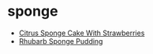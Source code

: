 # sponge

 * [Citrus Sponge Cake With Strawberries](index/c/citrus-sponge-cake-with-strawberries-104864.json)
 * [Rhubarb Sponge Pudding](index/r/rhubarb-sponge-pudding-238265.json)
